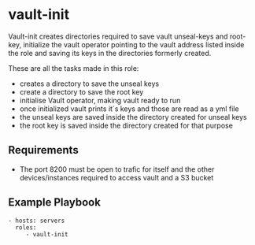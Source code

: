vault-init
=========

Vault-init creates directories required to save vault unseal-keys and root-key, initialize the vault operator pointing to the vault address listed inside the role and saving its keys in the directories formerly created.

These are all the tasks made in this role:
* creates a directory to save the unseal keys
* create a directory to save the root key
* initialise Vault operator, making vault ready to run
* once initialized vault prints it´s keys and those are read as a yml file
* the unseal keys are saved inside the directory created for unseal keys 
* the root key is saved inside the directory created for that purpose 
 

Requirements
------------

* The port 8200 must be open to trafic for itself and the other devices/instances required to access vault and a S3 bucket

Example Playbook
----------------

    - hosts: servers
      roles:
         - vault-init